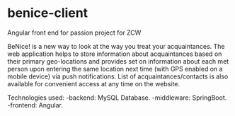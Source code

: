 # benice-client
Angular front end for passion project for ZCW

BeNice! is a new way to look at the way you treat your acquaintances. 
The web application helps to store information about acquaintances based on their primary geo-locations and provides set on information about each met person upon entering the same location next time (with GPS enabled on a mobile device) via push notifications. 
List of acquaintances/contacts is also available for convenient access at any time on the website.

Technologies used: 
-backend: MySQL Database.
-middleware: SpringBoot.
-frontend: Angular.

